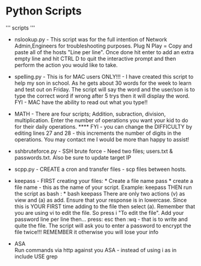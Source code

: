 # Python Scripts 
'''
scripts
'''


* nslookup.py - This script was for the full intention of Network Admin,Engineers for troubleshooting purposes. Plug N Play = Copy and paste all of the hosts "Line per line". Once done hit enter to add an extra empty line and hit CTRL D to quit the interactive prompt and then perform the action you would like to take.

* spelling.py - This is for MAC users ONLY!!! - I have created this script to help my son in school. As he gets about 30 words for the week to learn and test out on Friday. The script will say the word and the user/son is to type the correct word if wrong after 5 trys then it will display the word.    FYI - MAC have the ability to read out what you type!!


* MATH - There are four scripts; Addition, subraction, division, multiplication.  Enter the number of operations you want your kid to do for their daily  operations. 
**** FYI - you can change the DIFFICULTY by editing lines 27 and 28 - this increments the number of digits in the operations. You may contact me I would be more than happy to assist!

* sshbruteforce.py - SSH brute force - Need two files; users.txt & passwords.txt. Also be sure to update target IP 

* scpp.py - CREATE a cron and transfer files - scp files between hosts. 

* keepass - 
      FIRST creating your files:
      * Create a file name pass
      * create a file name - this as the name of your script. Example: keepass
      THEN
      run the script as bash : 
      * bash keepass
      There are only two actions (v) as view and (a) as add. Ensure that your response is in lowercase. Since this is YOUR FIRST time           adding to the file then select (a). Remember that you are using vi to edit the file. So press i "To edit the file".
      Add your password line per line then... press: esc then :wq  - that is to write and quite the file. The script will ask you to enter       a password to encrypt the file twice!!! REMEMBER it otherwise you will lose your info
      
      
* ASA  
      Run commands via http against you ASA - instead of using i as in include USE grep 
